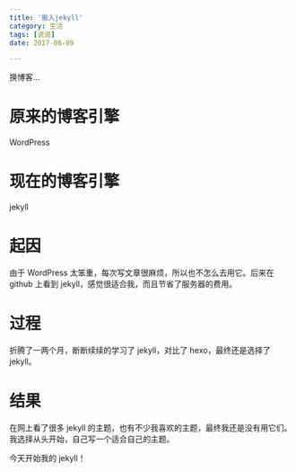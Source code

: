 ```yaml
---
title: '搬入jekyll'
category: 生活
tags: [说说]
date: 2017-08-09

---
```


换博客...

<!-- more -->

# 原来的博客引擎

WordPress

# 现在的博客引擎

jekyll

# 起因

由于 WordPress 太笨重，每次写文章很麻烦，所以也不怎么去用它。后来在 github 上看到 jekyll，感觉很适合我，而且节省了服务器的费用。

# 过程

折腾了一两个月，断断续续的学习了 jekyll，对比了 hexo，最终还是选择了 jekyll。

# 结果

在网上看了很多 jekyll 的主题，也有不少我喜欢的主题，最终我还是没有用它们。我选择从头开始，自己写一个适合自己的主题。

今天开始我的 jekyll！
